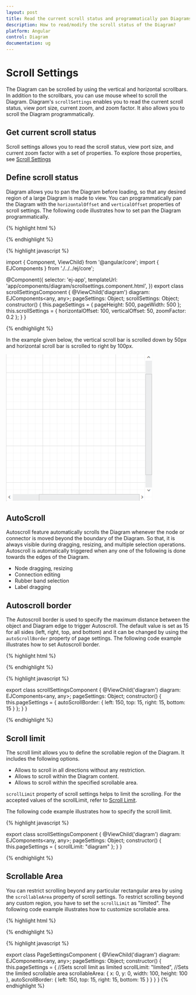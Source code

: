 ```yaml
---
layout: post
title: Read the current scroll status and programmatically pan Diagrams
description: How to read/modify the scroll status of the Diagram?
platform: Angular
control: Diagram
documentation: ug
---
```


# Scroll Settings
The Diagram can be scrolled by using the vertical and horizontal scrollbars. In addition to the scrollbars, you can use mouse wheel to scroll the Diagram. 
Diagram's `scrollSettings` enables you to read the current scroll status, view port size, current zoom, and zoom factor. It also allows you to scroll the Diagram programmatically. 

## Get current scroll status

Scroll settings allows you to read the scroll status, view port size, and current zoom factor with a set of properties. To explore those properties, see [Scroll Settings](/api/js/ejDiagram#members:scrollsettings "Scroll Settings")

## Define scroll status
Diagram allows you to pan the Diagram before loading, so that any desired region of a large Diagram is made to view. You can programmatically pan the Diagram with the `horizontalOffset` and `verticalOffset` properties of scroll settings. The following code illustrates how to set pan the Diagram programmatically.

{% highlight html %}

<div>
   <ej-diagram id="diagram" width="100%" height="600" [pageSettings]="pageSettings" [scrollSettings] ="scrollSettings">
</div>

{% endhighlight %}

{% highlight javascript %}

import { Component, ViewChild} from '@angular/core';
import { EJComponents } from './../../ej/core';

@Component({
    selector: 'ej-app',
    templateUrl: 'app/components/diagram/scrollsettings.component.html',
})
export class scrollSettingsComponent {
    @ViewChild('diagram') diagram: EJComponents<any, any>;
    pageSettings: Object;
    scrollSettings: Object;
    constructor() {
        this.pageSettings = {
            pageHeight: 500,
            pageWidth: 500
        };
        this.scrollSettings = {
                horizontalOffset: 100,
                verticalOffset: 50,
                zoomFactor: 0.2
            };
    }
}

{% endhighlight %}

In the example given below, the vertical scroll bar is scrolled down by 50px and horizontal scroll bar is scrolled to right by 100px. 

![define scroll status in Diagram.](/angular/Diagram/Scroll-Settings_images/Scroll-Settings_img1.png)

## AutoScroll 

Autoscroll feature automatically scrolls the Diagram whenever the node or connector is moved beyond the boundary of the Diagram. So that, it is always visible during dragging, resizing, and multiple selection operations. Autoscroll is automatically triggered when any one of the following is done towards the edges of the Diagram.

* Node dragging, resizing 
* Connection editing
* Rubber band selection
* Label dragging

## Autoscroll border

The Autoscroll border is used to specify the maximum distance between the object and Diagram edge to trigger Autoscroll. The default value is set as 15 for all sides (left, right, top, and bottom) and it can be changed by using the `autoScrollBorder` property of page settings. The following code example illustrates how to set Autoscroll border. 

{% highlight html %}

<div>
   <ej-diagram id="diagram" width="100%" height="600" [pageSettings]="pageSettings">
</div>
{% endhighlight %}

{% highlight javascript %}

export class scrollSettingsComponent {
    @ViewChild('diagram') diagram: EJComponents<any, any>;
    pageSettings: Object;
    constructor() {
        this.pageSettings = {
        autoScrollBorder: {
            left: 150,
            top: 15,
            right: 15,
            bottom: 15
            }
        };
    }
}

{% endhighlight %}

## Scroll limit

The scroll limit allows you to define the scrollable region of the Diagram. It includes the following options.

* Allows to scroll in all directions without any restriction.
* Allows to scroll within the Diagram content.
* Allows to scroll within the specified scrollable area.

`scrollLimit` property of scroll settings helps to limit the scrolling. For the accepted values of the scrollLimit, refer to [Scroll Limit](/api/js/ejDiagram#scroll-limit "Scroll Limit").

The following code example illustrates how to specify the scroll limit.

{% highlight javascript %}

export class scrollSettingsComponent {
    @ViewChild('diagram') diagram: EJComponents<any, any>;
    pageSettings: Object;
    constructor() {
        this.pageSettings = {
        scrollLimit: "diagram"
        };
    }
}

{% endhighlight %}

## Scrollable Area

You can restrict scrolling beyond any particular rectangular area by using the `scrollableArea` property of scroll settings. To restrict scrolling beyond any custom region, you have to set the `scrollLimit` as "limited". The following code example illustrates how to customize scrollable area.

{% highlight html %}

<div>
    <ej-diagram #diagram width="100%" height="600" [pageSettings]="pageSettings">
</div>

{% endhighlight %}

{% highlight javascript %}

export class PageSettingsComponent {
    @ViewChild('diagram') diagram: EJComponents<any, any>;
    pageSettings: Object;
    constructor() {
        this.pageSettings = {
            //Sets scroll limit as limited
            scrollLimit: "limited",
            //Sets the limited scrollable area
            scrollableArea: {
                x: 0,
                y: 0,
                width: 100,
                height: 100
            },
            autoScrollBorder: {
                left: 150,
                top: 15,
                right: 15,
                bottom: 15
            }
        }
    }
}
{% endhighlight %}
